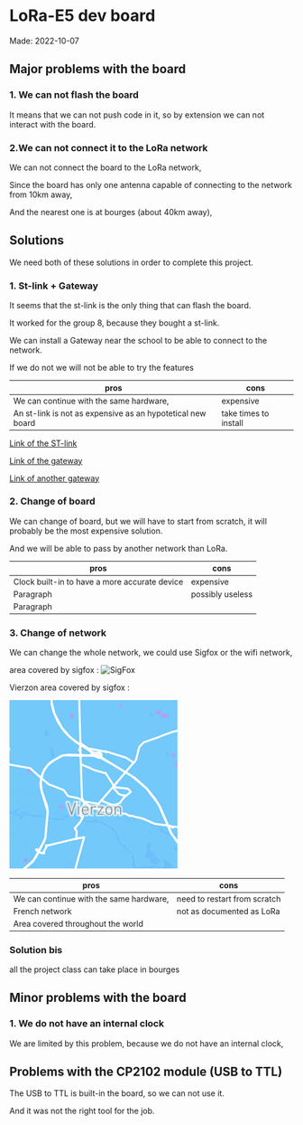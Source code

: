 # LoRa-E5 dev board 

Made: 2022-10-07


## Major problems with the board

### 1. We can not flash the board

It means that we can not push code in it, so by extension we can not interact with the board. 

### 2.We can not connect it to the LoRa network

We can not connect the board to the LoRa network, 

Since the board has only one antenna capable of connecting to the network from 10km away, 

And the nearest one is at bourges (about 40km away),

## Solutions 

We need both of these solutions in order to complete this project.

### 1. St-link + Gateway

It seems that the st-link is the only thing that can flash the board. 

It worked for the group 8, because they bought a st-link.

We can install a Gateway near the school to be able to connect to the network. 

If we do not we will not be able to try the features


| pros      | cons |
| ----------- | ----------- |
| We can continue with the same hardware,       | expensive       |
| An st-link is not as expensive as an hypotetical new board   | take times to install         |

[Link of the ST-link](https://www.amazon.fr/gp/product/B07RKVM7H8/ref=ppx_yo_dt_b_asin_title_o00_s00?ie=UTF8&psc=1)

[Link of the gateway](https://www.atim.com/produits/gateway-lorawan-outdoor/)


[Link of another gateway](https://login.resiot.io/store/resiot-indoor-lorawan-gateways?)

### 2. Change of board 

We can change of board, but we will have to start from scratch, it will probably be the most expensive solution.

And we will be able to pass by another network than LoRa.


| pros      | cons |
| ----------- | ----------- |
| Clock built-in to have a more accurate device      | expensive       |
| Paragraph   | possibly useless        |
| Paragraph   |         |

### 3. Change of network

We can change the whole network, we could use Sigfox or the wifi network, 

area covered by sigfox : 
![SigFox]("./images/../../France%20Coverage%20sigfox.png")

Vierzon area covered by sigfox :

![Vierzon]("./images/../../Vierzon%20Coverage%20sigfox.png)

| pros      | cons |
| ----------- | ----------- |
| We can continue with the same hardware,      | need to restart from scratch       |
| French network   | not as documented as LoRa        |
| Area covered throughout the world  |         |

### Solution bis

all the project class can take place in bourges

## Minor problems with the board

### 1. We do not have an internal clock 

We are limited by this problem, because we do not have an internal clock,

## Problems with the CP2102 module (USB to TTL)

The USB to TTL is built-in the board, so we can not use it.

And it was not the right tool for the job.

